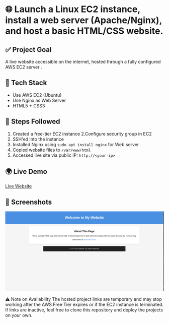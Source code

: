 # 🌐 Launch a Linux EC2 instance, install a web server (Apache/Nginx), and host a basic HTML/CSS website.

## ✅ Project Goal
A live website accessible on the internet, hosted through a fully configured AWS EC2 server .

## 🚀 Tech Stack
- Use AWS EC2 (Ubuntu)
- Use Nginx as Web Server
- HTML5 + CSS3

## 🔧 Steps Followed
1. Created a free-tier EC2 instance
2.Configure security group in EC2
3. SSH'ed into the instance
4. Installed Nginx using `sudo apt install nginx` for Web server
5. Copied website files to `/var/www/html`
6. Accessed live site via public IP: `http://<your-ip>`

## 🌍 Live Demo
[Live Website](http://54.87.189.81/)

## 📝 Screenshots
![Webpage Screenshot](./webPageScreenShot.png)

⚠️ Note on Availability
The hosted project links are temporary and may stop working after the AWS Free Tier expires or if the EC2 instance is terminated. If links are inactive, feel free to clone this repository and deploy the projects on your own.
